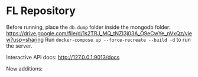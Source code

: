 # FL Repository

Before running, place the `db.dump` folder inside the mongodb folder: 
https://drive.google.com/file/d/1s2TRJ_MQ_tNZI3j03A_O9eCwYe_nVxQz/view?usp=sharing
Run `docker-compose up --force-recreate --build -d` to run the server.

Interactive API docs: http://127.0.0.1:9013/docs

New additions:


